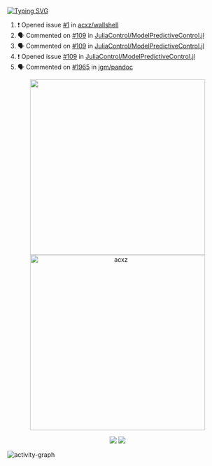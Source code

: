 [![Typing SVG](https://readme-typing-svg.herokuapp.com?size=16&color=AFFFA3&multiline=true&height=75&lines=contributing+to+robotics%2Fae%2Fml%2Fgpu;packaging+it+for+archlinux;ricer)](https://git.io/typing-svg)

<!--START_SECTION:activity-->
1. ❗ Opened issue [#1](https://github.com/acxz/wallshell/issues/1) in [acxz/wallshell](https://github.com/acxz/wallshell)
2. 🗣 Commented on [#109](https://github.com/JuliaControl/ModelPredictiveControl.jl/issues/109#issuecomment-2390322673) in [JuliaControl/ModelPredictiveControl.jl](https://github.com/JuliaControl/ModelPredictiveControl.jl)
3. 🗣 Commented on [#109](https://github.com/JuliaControl/ModelPredictiveControl.jl/issues/109#issuecomment-2384731273) in [JuliaControl/ModelPredictiveControl.jl](https://github.com/JuliaControl/ModelPredictiveControl.jl)
4. ❗ Opened issue [#109](https://github.com/JuliaControl/ModelPredictiveControl.jl/issues/109) in [JuliaControl/ModelPredictiveControl.jl](https://github.com/JuliaControl/ModelPredictiveControl.jl)
5. 🗣 Commented on [#1965](https://github.com/jgm/pandoc/issues/1965#issuecomment-2368345119) in [jgm/pandoc](https://github.com/jgm/pandoc)
<!--END_SECTION:activity-->

<p align="center">
  <img width="400em" src=https://github-readme-stats.vercel.app/api?username=acxz&include_all_commits=true&show_icons=true />
  <img width="400em" src="https://github-readme-streak-stats.herokuapp.com/?user=acxz&" alt="acxz" />
</p>

<p align="center">
  <img src=https://github-readme-stats.vercel.app/api/top-langs/?username=acxz&layout=compact />
  <img src=https://github-profile-trophy.vercel.app/?username=acxz&row=2&column=4 />
</p>

![activity-graph](https://github-readme-activity-graph.vercel.app/graph?username=acxz&bg_color=053c4a&color=ffffff&line=76c533&point=8f2fe1&area=true&hide_border=true&hide_title=true)
